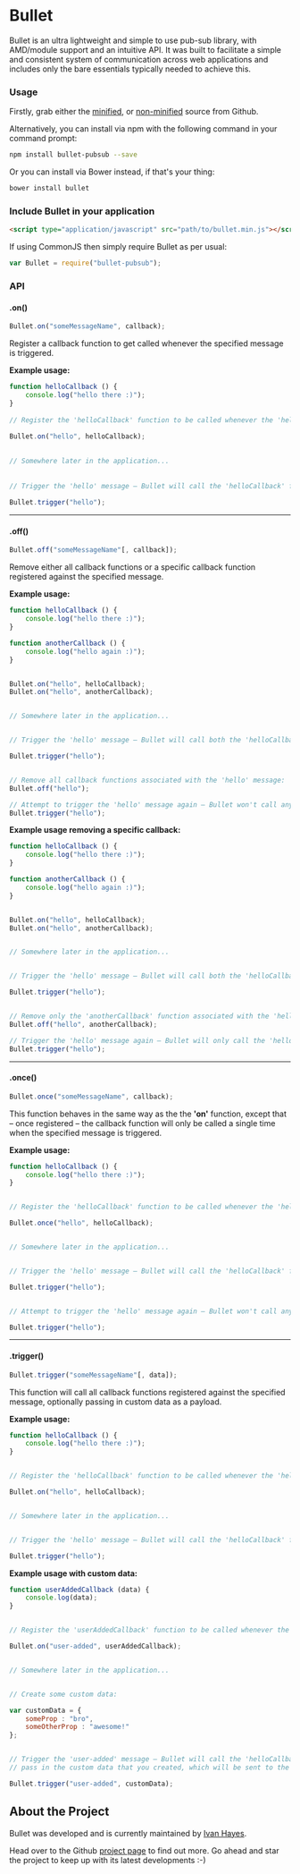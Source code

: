 # Bullet

Bullet is an ultra lightweight and simple to use pub-sub library, with AMD/module support and an intuitive API.
It was built to facilitate a simple and consistent system of communication across web applications and includes only the bare essentials typically needed to achieve this.

### Usage
Firstly, grab either the [minified](https://raw.githubusercontent.com/munkychop/bullet/master/dist/bullet.min.js), or [non-minified](https://raw.githubusercontent.com/munkychop/bullet/master/dist/bullet.js) source from Github.


Alternatively, you can install via npm with the following command in your command prompt:

```sh
npm install bullet-pubsub --save
```

Or you can install via Bower instead, if that's your thing:

```sh
bower install bullet
```

### Include Bullet in your application
```html
<script type="application/javascript" src="path/to/bullet.min.js"></script>
```

If using CommonJS then simply require Bullet as per usual:

```javascript
var Bullet = require("bullet-pubsub");
```
 
### API

#### **.on()**

```javascript
Bullet.on("someMessageName", callback);
```

Register a callback function to get called whenever the specified message is triggered.

**Example usage:**

```javascript
function helloCallback () {
    console.log("hello there :)");
}
 
// Register the 'helloCallback' function to be called whenever the 'hello' message is triggered:
    
Bullet.on("hello", helloCallback);
    

// Somewhere later in the application...
    
    
// Trigger the 'hello' message – Bullet will call the 'helloCallback' function:
    
Bullet.trigger("hello");
```    

----------

#### **.off()**

```javascript
Bullet.off("someMessageName"[, callback]);
```

Remove either all callback functions or a specific callback function registered against the specified message.

**Example usage:**

```javascript
function helloCallback () {
    console.log("hello there :)");
}

function anotherCallback () {
    console.log("hello again :)");
}


Bullet.on("hello", helloCallback);
Bullet.on("hello", anotherCallback);


// Somewhere later in the application...


// Trigger the 'hello' message – Bullet will call both the 'helloCallback' and 'anotherCallback' functions:

Bullet.trigger("hello");


// Remove all callback functions associated with the 'hello' message:
Bullet.off("hello");

// Attempt to trigger the 'hello' message again – Bullet won't call any functions:
Bullet.trigger("hello");
```

**Example usage removing a specific callback:**

```javascript
function helloCallback () {
    console.log("hello there :)");
}

function anotherCallback () {
    console.log("hello again :)");
}


Bullet.on("hello", helloCallback);
Bullet.on("hello", anotherCallback);


// Somewhere later in the application...


// Trigger the 'hello' message – Bullet will call both the 'helloCallback' and 'anotherCallback' functions:

Bullet.trigger("hello");


// Remove only the 'anotherCallback' function associated with the 'hello' message:
Bullet.off("hello", anotherCallback);

// Trigger the 'hello' message again – Bullet will only call the 'helloCallback' function:
Bullet.trigger("hello");
```

----------


    
#### **.once()**

```javascript
Bullet.once("someMessageName", callback);
```

This function behaves in the same way as the the **'on'** function, except that – once registered – the callback function will only be called a single time when the specified message is triggered.

**Example usage:**

```javascript
function helloCallback () {
    console.log("hello there :)");
}


// Register the 'helloCallback' function to be called whenever the 'hello' message is triggered:

Bullet.once("hello", helloCallback);


// Somewhere later in the application...


// Trigger the 'hello' message – Bullet will call the 'helloCallback' function:

Bullet.trigger("hello");


// Attempt to trigger the 'hello' message again – Bullet won't call any functions this time:

Bullet.trigger("hello");
```  

----------


#### **.trigger()**

```javascript
Bullet.trigger("someMessageName"[, data]);
```

This function will call all callback functions registered against the specified message, optionally passing in custom data as a payload.

**Example usage:**

```javascript 
function helloCallback () {
    console.log("hello there :)");
}


// Register the 'helloCallback' function to be called whenever the 'hello' message is triggered:

Bullet.on("hello", helloCallback);


// Somewhere later in the application...


// Trigger the 'hello' message – Bullet will call the 'helloCallback' function:

Bullet.trigger("hello");
```  

**Example usage with custom data:**

```javascript
function userAddedCallback (data) {
    console.log(data);
}


// Register the 'userAddedCallback' function to be called whenever the 'user-added' message is triggered:

Bullet.on("user-added", userAddedCallback);


// Somewhere later in the application...


// Create some custom data:

var customData = {
    someProp : "bro",
    someOtherProp : "awesome!"
};


// Trigger the 'user-added' message – Bullet will call the 'helloCallback' function and
// pass in the custom data that you created, which will be sent to the function as a parameter:

Bullet.trigger("user-added", customData);
```

## About the Project
Bullet was developed and is currently maintained by [Ivan Hayes](https://twitter.com/munkychop).

Head over to the Github [project page](https://github.com/munkychop/bullet) to find out more. Go ahead and star the project to keep up with its latest developments :-)